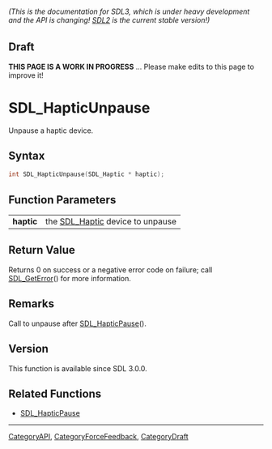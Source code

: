 ###### (This is the documentation for SDL3, which is under heavy development and the API is changing! [SDL2](https://wiki.libsdl.org/SDL2/) is the current stable version!)

## Draft

**THIS PAGE IS A WORK IN PROGRESS** ... Please make edits to this page to improve it!
# SDL_HapticUnpause

Unpause a haptic device.

## Syntax

```c
int SDL_HapticUnpause(SDL_Haptic * haptic);

```

## Function Parameters

|                |                                                |
| -------------- | ---------------------------------------------- |
| **haptic**     | the [SDL_Haptic](SDL_Haptic) device to unpause |

## Return Value

Returns 0 on success or a negative error code on failure; call
[SDL_GetError](SDL_GetError)() for more information.

## Remarks

Call to unpause after [SDL_HapticPause](SDL_HapticPause)().

## Version

This function is available since SDL 3.0.0.

## Related Functions

* [SDL_HapticPause](SDL_HapticPause)

----
[CategoryAPI](CategoryAPI), [CategoryForceFeedback](CategoryForceFeedback), [CategoryDraft](CategoryDraft)


